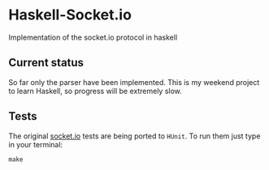 # Haskell-Socket.io

Implementation of the socket.io protocol in haskell

## Current status

So far only the parser have been implemented.
This is my weekend project to learn Haskell, so progress will be extremely slow.

## Tests

The original [socket.io](https://github.com/LearnBoost/socket.io) tests are being ported to `HUnit`.
To run them just type in your terminal:

    make
